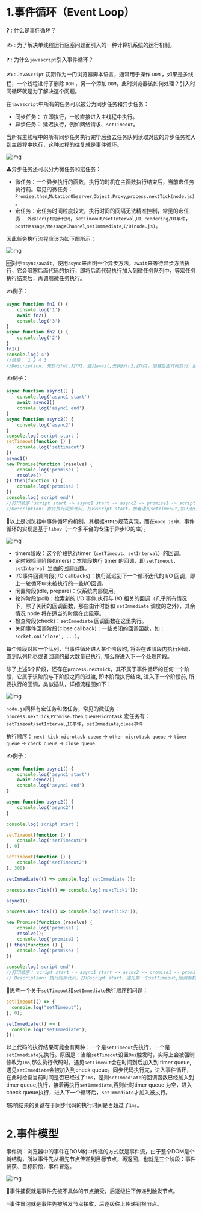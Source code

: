 # 1.事件循环（Event Loop）

:question: : 什么是事件循环？

:writing_hand: : 为了解决单线程运行阻塞问题而引入的一种计算机系统的运行机制。

:question: : 为什么`javascript`引入事件循环？

:writing_hand: : `JavaScript` 初期作为一门浏览器脚本语言，通常用于操作 `DOM` ，如果是多线程，一个线程进行了删除 `DOM` ，另一个添加 `DOM`，此时浏览器该如何处理？引入时间循环就是为了解决这个问题。

在`javascript`中所有的任务可以被分为同步任务和异步任务：

- 同步任务： 立即执行，一般直接进入主线程中执行。
- 异步任务： 延迟执行，例如网络请求、`setTimeout`。

当所有主线程中的所有同步任务执行完毕后会去任务队列读取对应的异步任务推入到主线程中执行，这种过程的往复就是事件循环。

![img](https://static.vue-js.com/61efbc20-7cb8-11eb-85f6-6fac77c0c9b3.png)

:warning:异步任务还可以分为微任务和宏任务：

- 微任务：一个异步执行的函数，执行的时机在主函数执行结束后，当前宏任务执行前。常见的微任务：`Promise.then`,`MutationObserver`,`Object.Proxy`,`process.nextTick(node.js)`。
- 宏任务：宏任务时间粒度较大，执行时间的间隔无法精准控制，常见的宏任务： `外部script同步代码`，`setTimeout/setInterval`,`UI rendering/UI事件`，`postMessage/MessageChannel`,`setInmmediate`,`I/O(node.js)`。

因此任务执行流程应该为如下图所示：

![img](https://static.vue-js.com/6e80e5e0-7cb8-11eb-85f6-6fac77c0c9b3.png)

:new:对于`async/await`，使用`async`来声明一个异步方法，`await`来等待异步方法执行，它会阻塞后面代码的执行，即将后面代码执行加入到微任务队列中，等宏任务执行结束后，再调用微任务执行。

:writing_hand:例子：

```javascript
async function fn1 () {
    console.log('1')
    await fn2()
    console.log('3')
}
async function fn2 () {
    console.log('2')
}
fn1()
console.log('4')
//结果： 1 2 4 3
//Description: 先执行fn1,打印1，遇见await,先执行fn2,打印2，阻塞后面代码执行，回到外部继续执行同步代码，打印4，同步代码执行结束，查看微任务队列，发现存在微任务，调用，打印3
```

:writing_hand:例子：

```javascript
async function async1() {
    console.log('async1 start')
    await async2()
    console.log('async1 end')
}
async function async2() {
    console.log('async2')
}
console.log('script start')
setTimeout(function () {
    console.log('settimeout')
})
async1()
new Promise(function (resolve) {
    console.log('promise1')
    resolve()
}).then(function () {
    console.log('promise2')
})
console.log('script end')
//打印顺序：script start -> async1 start -> async2 -> promise1 -> script end -> async1 end -> promise2 -> settimeout
//Description: 首先执行同步代码，打印script start，接着遇见setTimeout,加入宏任务队列，再执行async1,打印async1 start，遇见await,后面的回调函数加入微任务队列等待执行，执行async2，打印async2，async2执行结束回到外部继续同步代码执行，遇见new Promise，打印promise1，遇见then,将then的回调函数加入微任务队列，继续执行同步代码，打印script end；同步代码执行结束，查看微任务队列（先进先出），第一个微任务console.log('async1 end')执行，第二个微任务console.log('promise2')执行；微任务执行结束，查看宏任务队列，发现回调函数console.log('settimeout')，执行。
```

👀以上是浏览器中事件循环的机制，其根据`HTML5`规范实现，而在`node.js`中，事件循环的实现是基于`libuv`（一个多平台的专注于异步IO的库）。

![img](https://static.vue-js.com/f2e34d80-c90e-11eb-ab90-d9ae814b240d.png)

- timers阶段：这个阶段执行timer（`setTimeout`、`setInterval`）的回调。
- 定时器检测阶段(timers)：本阶段执行 timer 的回调，即 `setTimeout`、`setInterval `里面的回调函数。
- I/O事件回调阶段(I/O callbacks)：执行延迟到下一个循环迭代的 I/O 回调，即上一轮循环中未被执行的一些I/O回调。
- 闲置阶段(idle, prepare)：仅系统内部使用。
- 轮询阶段(poll)：检索新的 I/O 事件;执行与 I/O 相关的回调（几乎所有情况下，除了关闭的回调函数，那些由计时器和 `setImmediate` 调度的之外），其余情况 node 将在适当的时候在此阻塞。
- 检查阶段(check)：`setImmediate` 回调函数在这里执行。
- 关闭事件回调阶段(close callback)：一些关闭的回调函数，如：`socket.on('close', ...)`。

每个阶段对应一个队列，当事件循环进入某个阶段时, 将会在该阶段内执行回调，直到队列耗尽或者回调的最大数量已执行, 那么将进入下一个处理阶段。

除了上述6个阶段，还存在`process.nextTick`，其不属于事件循环的任何一个阶段，它属于该阶段与下阶段之间的过渡, 即本阶段执行结束, 进入下一个阶段前, 所要执行的回调，类似插队，详细流程图如下：

![img](https://static.vue-js.com/fbe731d0-c90e-11eb-ab90-d9ae814b240d.png)

`node.js`同样有宏任务和微任务，常见的微任务：`process.nextTick`,`Promise.then`,`queueMicrotask`,宏任务有：`setTimeout/setInterval`,`IO事件`，`setImmediate`,`close事件`

执行顺序： `next tick microtask queue` -> `other microtask queue` -> `timer queue` -> `check queue` -> `close queue`. 

:writing_hand:例子：

```javascript
async function async1() {
    console.log('async1 start')
    await async2()
    console.log('async1 end')
}

async function async2() {
    console.log('async2')
}

console.log('script start')

setTimeout(function () {
    console.log('setTimeout0')
}, 0)

setTimeout(function () {
    console.log('setTimeout2')
}, 300)

setImmediate(() => console.log('setImmediate'));

process.nextTick(() => console.log('nextTick1'));

async1();

process.nextTick(() => console.log('nextTick2'));

new Promise(function (resolve) {
    console.log('promise1')
    resolve();
    console.log('promise2')
}).then(function () {
    console.log('promise3')
})

console.log('script end')
//打印顺序： script start -> async1 start -> async2 -> promise1 -> promise2 -> script end -> nextTick1 -> nextTick2 -> async1 end ->promise3 -> setTimeout0 -> setImmediate -> setTimeout2
// Description: 执行同步代码，打印script start，遇见第一个setTimeout,回调函数加入timer queue,遇见第二个setTimeout,300ms后回调函数加入timer queue,遇见setImmediate,加入 check queue, 遇见第一个process.nextTick,加入 next tick queue, 接着是只async1,打印async1 start，遇见await,console.log('async1 end')加入other microtask queue ,执行async2,打印async2；async1执行完毕，遇见第二个process.nextTick,加入next tick queue，遇见new Promise,打印console.log('promise1')和 console.log('promise2')，注意resolve不会阻塞后面函数的执行；resolve后遇见then，加入other microtask queue,继续同步代码执行，打印script end。同步代码执行结束，查看微任务，按照微任务队列的执行顺序，首先看next tick queue,执行其中的回调函数打印nextTick1和nextTick2，再执行other microtask queue中的回调，打印async1 end和promise3；微任务执行完毕，查看宏任务。首先是timer queue中回调函数执行，打印setTimeout0，再看check queue中函数，执行setImmediate。宏任务执行完毕，继续事件循环，300ms后console.log('setTimeout2')加入timer queue ,被执行，打印setTimeout2。
```

🤔思考一个关于`setTimeout`和`setImmediate`执行顺序的问题：

```javascript
setTimeout(() => {
  console.log("setTimeout");
}, 0);

setImmediate(() => {
  console.log("setImmediate");
});
```

以上代码的执行结果可能会有两种：一个是`setTimeout`先执行，一个是`setImmediate`先执行。原因是：当给`setTimeout`设置`0ms`触发时，实际上会被强制修改为`1ms`,那么执行代码时，遇见`setTimeout`会在时间到后加入到 timer queue,遇见`setImmediate`会被加入到check queue。同步代码执行完，进入事件循环，在此时检查当前时间是否已经过了`1ms`，是则`setImmediate`的回调函数已经加入到timer queue,执行，接着再执行`setImmediate`,否则此时timer queue 为空，进入check queue执行，进入下一个循环后，`setImmediate`才加入被执行。

❗影响结果的关键在于同步代码的执行时间是否超过了`1ms`。

# 2.事件模型

事件流：浏览器中的事件在DOM树中传递的方式就是事件流，由于整个DOM是个树结构，所以事件先从祖先节点传递到目标节点，再返回，也就是三个阶段：事件捕获、目标阶段，事件冒泡。

![img](https://static.vue-js.com/3e9a6450-74cf-11eb-85f6-6fac77c0c9b3.png)

🙌事件捕获就是事件先被不具体的节点接受，后逐级往下传递到触发节点。

💦事件冒泡就是事件先被触发节点接收，后逐级往上传递到根节点。